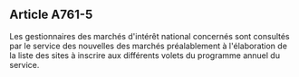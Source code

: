 Article A761-5
----
Les gestionnaires des marchés d'intérêt national concernés sont consultés par le
service des nouvelles des marchés préalablement à l'élaboration de la liste des
sites à inscrire aux différents volets du programme annuel du service.
